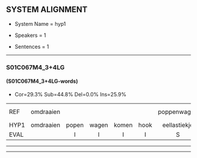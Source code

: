 
## SYSTEM ALIGNMENT

- System Name = hyp1

- Speakers = 1

- Sentences = 1

---

### S01C067M4_3+4LG

#### (S01C067M4_3+4LG-words)

- Cor=29.3%	Sub=44.8%	Del=0.0%	Ins=25.9%

|  |  |  |  |  |  |  |  |  |  |  |  |  |  |  |  |  |  |  |  |  |  |  |  |  |  |  |  |  |  |  |  |  |  |  |  |  |  |  |  |  |  |  |  |  |  |  |  |  |  |  |  |  |  |  |  |  |  |  |
|:--- |:---:|:---:|:---:|:---:|:---:|:---:|:---:|:---:|:---:|:---:|:---:|:---:|:---:|:---:|:---:|:---:|:---:|:---:|:---:|:---:|:---:|:---:|:---:|:---:|:---:|:---:|:---:|:---:|:---:|:---:|:---:|:---:|:---:|:---:|:---:|:---:|:---:|:---:|:---:|:---:|:---:|:---:|:---:|:---:|:---:|:---:|:---:|:---:|:---:|:---:|:---:|:---:|:---:|:---:|:---:|:---:|:---:|:---:|
| REF | omdraaien |  |  |  |  | poppenwagen | konijnenhok*(konijnhok) | elastiekje | ruziemaken | teddybeer | dierentuin | paddenstoelen | verstoppertje | wasmachine |  |  |  | fototoestel | toiletpapier | vrachtwagen |  |  |  | buurmannen | vogelkooi | * | olifant | schommelen | iedereen |  | * | schoenenwinkel | knutselen | ophangen |  |  | verjaardag | * | sprookjesboek | tandenborstel | lucifer | slaapkamer | achterdeur | ziekenhuis | nieuwsgierig | afblijven | kabouter | washandje |  |  | sneeuwwitje | goeiendag | vakantie | limonade | autorijden | eindelijk | familie | chocolade |
| HYP1 | omdraaien | popen | wagen | komen | hook | eellastiekje | ruzie | maken | deddibier | dierenten | paddestoelen | van | toppertje | wasmachine | voor | de | toestel | toalent | papier | vrachtwagen | buurman | vol | kooi | vol | kooi | olefant | rommel | en | iedereen | schoonu | schoenen | winkel | knutselen | ophangen | voor | jaar | nag | spookjesbook | dann | borstel | lusifer | slaapkamer | achterdeur | ziekenhuis | nieuwsgierig | afblijven | kabouter | washandje | nee | wietje | goeien | dag | vakantie | limoraden | autorijden | eindelijk | familie | gorolad |
| EVAL |  | I | I | I | I | S | S | S | S | S | S | S | S |  | I | I | I | S | S |  | I | I | I | S | S | S | S | S |  | I | S | S |  |  | I | I | S | S | S | S | S |  |  |  |  |  |  |  | I | I | S | S |  | S |  |  |  | S |
---

---
